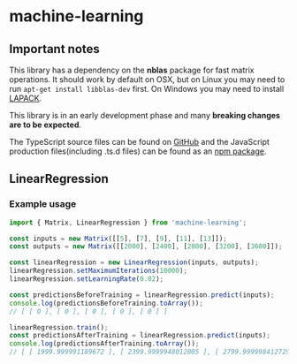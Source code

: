 # machine-learning

## Important notes
This library has a dependency on the **nblas** package for fast matrix operations.
It should work by default on OSX, but on Linux you may need to run ``apt-get install libblas-dev`` first.
On Windows you may need to install [LAPACK](http://www.netlib.org/lapack/#_lapack_version_3_7_0_2).

This library is in an early development phase and many **breaking changes are to be expected**.

The TypeScript source files can be found on [GitHub](https://github.com/erikgerrits/machine-learning) and the JavaScript production files(including .ts.d files) can be found as an [npm package](https://www.npmjs.com/package/machine-learning).

## LinearRegression


### Example usage
```TypeScript
import { Matrix, LinearRegression } from 'machine-learning';

const inputs = new Matrix([[5], [7], [9], [11], [13]]);
const outputs = new Matrix([[2000], [2400], [2800], [3200], [3600]]);

const linearRegression = new LinearRegression(inputs, outputs);
linearRegression.setMaximumIterations(10000);
linearRegression.setLearningRate(0.02);

const predictionsBeforeTraining = linearRegression.predict(inputs);
console.log(predictionsBeforeTraining.toArray());
// [ [ 0 ], [ 0 ], [ 0 ], [ 0 ], [ 0 ] ]

linearRegression.train();
const predictionsAfterTraining = linearRegression.predict(inputs);
console.log(predictionsAfterTraining.toArray());
// [ [ 1999.999991189672 ], [ 2399.9999948012005 ], [ 2799.999998412729 ], [ 3200.0000020242574 ], [ 3600.000005635786 ] ]

```